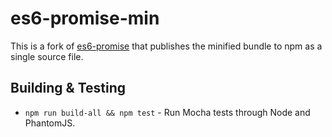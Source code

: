 # es6-promise-min

This is a fork of [es6-promise](https://github.com/jakearchibald/es6-promise) that publishes the minified bundle to npm as a single source file.

## Building & Testing

* `npm run build-all && npm test` - Run Mocha tests through Node and PhantomJS.
